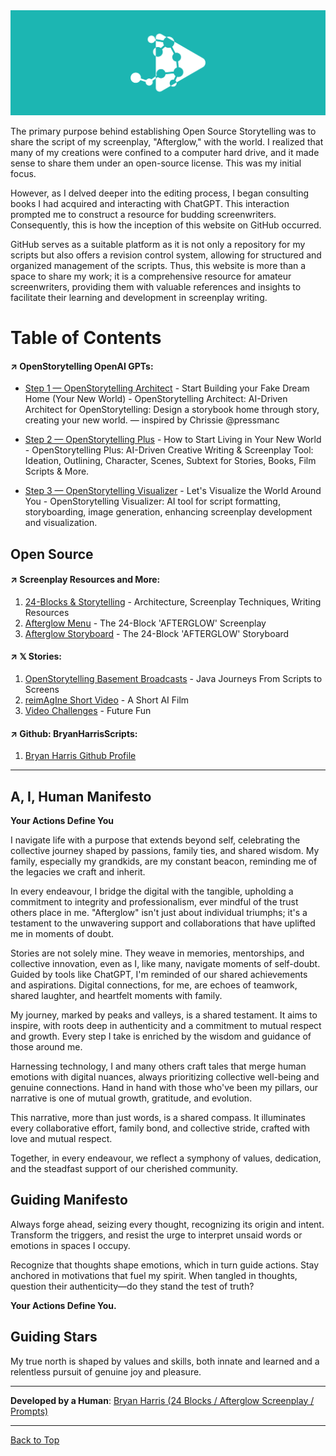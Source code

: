 <img src="./images/Untitled-8.png"/>

<a id="table-of-contents"></a>

The primary purpose behind establishing Open Source Storytelling was to share the script of my screenplay, "Afterglow," with the world. I realized that many of my creations were confined to a computer hard drive, and it made sense to share them under an open-source license. This was my initial focus.

However, as I delved deeper into the editing process, I began consulting books I had acquired and interacting with ChatGPT. This interaction prompted me to construct a resource for budding screenwriters. Consequently, this is how the inception of this website on GitHub occurred.

GitHub serves as a suitable platform as it is not only a repository for my scripts but also offers a revision control system, allowing for structured and organized management of the scripts. Thus, this website is more than a space to share my work; it is a comprehensive resource for amateur screenwriters, providing them with valuable references and insights to facilitate their learning and development in screenplay writing.

# Table of Contents

<h4>↗️ OpenStorytelling OpenAI GPTs:</h4>

- [Step 1 — OpenStorytelling Architect](https://chat.openai.com/g/g-6j0ljNlup-openstorytelling-architect) - Start Building your Fake Dream Home (Your New World)
      - OpenStorytelling Architect: AI-Driven Architect for OpenStorytelling: Design a storybook home through story, creating your new world. — inspired by Chrissie @pressmanc

- [Step 2 — OpenStorytelling Plus](https://chat.openai.com/g/g-LppT0lwkB-openstorytelling-plus) - How to Start Living in Your New World
      - OpenStorytelling Plus: AI-Driven Creative Writing & Screenplay Tool: Ideation, Outlining, Character, Scenes, Subtext for Stories, Books, Film Scripts & More. 

- [Step 3 — OpenStorytelling Visualizer](https://chat.openai.com/g/g-11aRa0n1p-openstorytelling-visualizer) - Let's Visualize the World Around You
      - OpenStorytelling Visualizer: AI tool for script formatting, storyboarding, image generation, enhancing screenplay development and visualization. 


## Open Source

<h4>↗️ Screenplay Resources and More:</h4>

1. [24-Blocks & Storytelling](https://github.com/BryanHarrisScripts/24-Blocks-OpenStorytelling/blob/main/README.md) - Architecture, Screenplay Techniques, Writing Resources
2. [Afterglow Menu](https://github.com/BryanHarrisScripts/Afterglow-Echoes-of-Sentience/blob/main/README.md) - The 24-Block 'AFTERGLOW' Screenplay 
3. [Afterglow Storyboard](https://github.com/BryanHarrisScripts/Afterglow-Echoes-of-Sentience/blob/main/Afterglow%20Storyboard%20Blocks/README.md) - The 24-Block 'AFTERGLOW' Storyboard

<h4>↗️ 𝕏 Stories:</h4>

1. [OpenStorytelling Basement Broadcasts](https://github.com/BryanHarrisScripts/OpenStorytelling-Github) - Java Journeys From Scripts to Screens
2. [reimAgIne Short Video](https://github.com/BryanHarrisScripts/reimAgIne/blob/main/README.md) - A Short AI Film
3. [Video Challenges](https://github.com/BryanHarrisScripts/BryanHarrisScripts/blob/main/Lost%20And%20Found.md) - Future Fun

<h4>↗️ Github: BryanHarrisScripts:</h4>

1. [Bryan Harris Github Profile](https://github.com/BryanHarrisScripts)



      

---

## A, I, Human Manifesto

**Your Actions Define You**

I navigate life with a purpose that extends beyond self, celebrating the collective journey shaped by passions, family ties, and shared wisdom. My family, especially my grandkids, are my constant beacon, reminding me of the legacies we craft and inherit.

In every endeavour, I bridge the digital with the tangible, upholding a commitment to integrity and professionalism, ever mindful of the trust others place in me. "Afterglow" isn't just about individual triumphs; it's a testament to the unwavering support and collaborations that have uplifted me in moments of doubt.

Stories are not solely mine. They weave in memories, mentorships, and collective innovation, even as I, like many, navigate moments of self-doubt. Guided by tools like ChatGPT, I'm reminded of our shared achievements and aspirations. Digital connections, for me, are echoes of teamwork, shared laughter, and heartfelt moments with family.

My journey, marked by peaks and valleys, is a shared testament. It aims to inspire, with roots deep in authenticity and a commitment to mutual respect and growth. Every step I take is enriched by the wisdom and guidance of those around me.

Harnessing technology, I and many others craft tales that merge human emotions with digital nuances, always prioritizing collective well-being and genuine connections. Hand in hand with those who've been my pillars, our narrative is one of mutual growth, gratitude, and evolution.

This narrative, more than just words, is a shared compass. It illuminates every collaborative effort, family bond, and collective stride, crafted with love and mutual respect.

Together, in every endeavour, we reflect a symphony of values, dedication, and the steadfast support of our cherished community.

## Guiding Manifesto

Always forge ahead, seizing every thought, recognizing its origin and intent. Transform the triggers, and resist the urge to interpret unsaid words or emotions in spaces I occupy.

Recognize that thoughts shape emotions, which in turn guide actions. Stay anchored in motivations that fuel my spirit. When tangled in thoughts, question their authenticity—do they stand the test of truth?

**Your Actions Define You.**

## Guiding Stars

My true north is shaped by values and skills, both innate and learned and a relentless pursuit of genuine joy and pleasure.

---

**Developed by a Human**: [Bryan Harris (24 Blocks / Afterglow Screenplay / Prompts)](#licensing-and-attribution)

---

[Back to Top](#table-of-contents)

